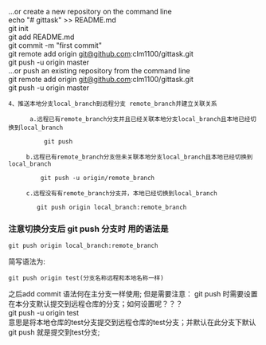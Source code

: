 …or create a new repository on the command line<br>
echo "# gittask" >> README.md<br>
git init<br>
git add README.md<br>
git commit -m "first commit"<br>
git remote add origin git@github.com:clm1100/gittask.git<br>
git push -u origin master<br>
…or push an existing repository from the command line<br>
git remote add origin git@github.com:clm1100/gittask.git<br>
git push -u origin master<br>

~~~
4、推送本地分支local_branch到远程分支 remote_branch并建立关联关系

      a.远程已有remote_branch分支并且已经关联本地分支local_branch且本地已经切换到local_branch

          git push

     b.远程已有remote_branch分支但未关联本地分支local_branch且本地已经切换到local_branch

         git push -u origin/remote_branch

     c.远程没有有remote_branch分支并，本地已经切换到local_branch

        git push origin local_branch:remote_branch
~~~

### 注意切换分支后 git push 分支时 用的语法是
~~~
git push origin local_branch:remote_branch
~~~
简写语法为:
~~~
git push origin test(分支名称远程和本地名称一样)
~~~

之后add commit 语法何在主分支一样使用;
但是需要注意：
git push 时需要设置在本分支默认提交到远程仓库的分支；如何设置呢？？？<br>
git push -u origin test <br>
意思是将本地仓库的test分支提交到远程仓库的test分支；并默认在此分支下默认git push 就是提交到test分支;
